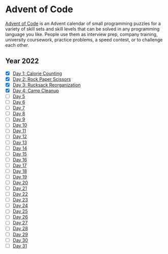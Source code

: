 # Advent of Code

[Advent of Code](https://adventofcode.com/) is an Advent calendar of small programming puzzles for a variety of skill sets and skill levels that can be solved in any programming language you like. People use them as interview prep, company training, university coursework, practice problems, a speed contest, or to challenge each other.

## Year 2022

- [x] [Day 1: Calorie Counting](https://github.com/GuiEpi/advent-of-code/tree/main/day1)
- [x] [Day 2: Rock Paper Scissors](https://github.com/GuiEpi/advent-of-code/tree/main/day2)
- [x] [Day 3: Rucksack Reorganization](https://github.com/GuiEpi/advent-of-code/tree/main/day3)
- [x] [Day 4: Camp Cleanup](https://github.com/GuiEpi/advent-of-code/tree/main/day4)
- [ ] [Day 5](https://github.com/GuiEpi/advent-of-code/tree/main)
- [ ] [Day 6](https://github.com/GuiEpi/advent-of-code/tree/main)
- [ ] [Day 7](https://github.com/GuiEpi/advent-of-code/tree/main)
- [ ] [Day 8](https://github.com/GuiEpi/advent-of-code/tree/main)
- [ ] [Day 9](https://github.com/GuiEpi/advent-of-code/tree/main)
- [ ] [Day 10](https://github.com/GuiEpi/advent-of-code/tree/main)
- [ ] [Day 11](https://github.com/GuiEpi/advent-of-code/tree/main)
- [ ] [Day 12](https://github.com/GuiEpi/advent-of-code/tree/main)
- [ ] [Day 13](https://github.com/GuiEpi/advent-of-code/tree/main)
- [ ] [Day 14](https://github.com/GuiEpi/advent-of-code/tree/main)
- [ ] [Day 15](https://github.com/GuiEpi/advent-of-code/tree/main)
- [ ] [Day 16](https://github.com/GuiEpi/advent-of-code/tree/main)
- [ ] [Day 17](https://github.com/GuiEpi/advent-of-code/tree/main)
- [ ] [Day 18](https://github.com/GuiEpi/advent-of-code/tree/main)
- [ ] [Day 19](https://github.com/GuiEpi/advent-of-code/tree/main)
- [ ] [Day 20](https://github.com/GuiEpi/advent-of-code/tree/main)
- [ ] [Day 21](https://github.com/GuiEpi/advent-of-code/tree/main)
- [ ] [Day 22](https://github.com/GuiEpi/advent-of-code/tree/main)
- [ ] [Day 23](https://github.com/GuiEpi/advent-of-code/tree/main)
- [ ] [Day 24](https://github.com/GuiEpi/advent-of-code/tree/main)
- [ ] [Day 25](https://github.com/GuiEpi/advent-of-code/tree/main)
- [ ] [Day 26](https://github.com/GuiEpi/advent-of-code/tree/main)
- [ ] [Day 27](https://github.com/GuiEpi/advent-of-code/tree/main)
- [ ] [Day 28](https://github.com/GuiEpi/advent-of-code/tree/main)
- [ ] [Day 29](https://github.com/GuiEpi/advent-of-code/tree/main)
- [ ] [Day 30](https://github.com/GuiEpi/advent-of-code/tree/main)
- [ ] [Day 31](https://github.com/GuiEpi/advent-of-code/tree/main)